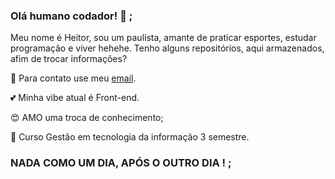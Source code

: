 ### Olá humano codador!  👋 ;

Meu nome é Heitor, sou um paulista, amante de praticar esportes, estudar programação e viver hehehe. Tenho  alguns repositórios,
aqui armazenados, afim de trocar informações?

💬 Para contato use meu [email](mailto:heitorsilvanascimento@hotmail.com).

💕 Minha vibe atual é Front-end.

😍 AMO uma troca de conhecimento;

📘 Curso Gestão em tecnologia da informação 3 semestre.


### NADA COMO UM DIA, APÓS O OUTRO DIA ! ;
